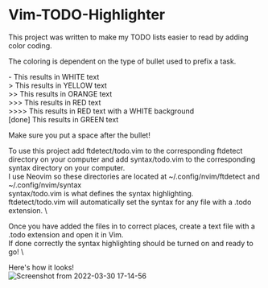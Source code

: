 # Vim-TODO-Highlighter

This project was written to make my TODO lists easier to read by adding color coding.

The coloring is dependent on the type of bullet used to prefix a task.

\- This results in WHITE text \
\> This results in YELLOW text \
\>> This results in ORANGE text \
\>>> This results in RED text \
\>>>> This results in RED text with a WHITE background \
\[done] This results in GREEN text

Make sure you put a space after the bullet!

To use this project add ftdetect/todo.vim to the corresponding ftdetect directory on your computer and add syntax/todo.vim to the corresponding syntax directory on your computer. \
I use Neovim so these directories are located at ~/.config/nvim/ftdetect and ~/.config/nvim/syntax \
syntax/todo.vim is what defines the syntax highlighting. \
ftdetect/todo.vim will automatically set the syntax for any file with a .todo extension. \

Once you have added the files in to correct places, create a text file with a .todo extension and open it in Vim. \
If done correctly the syntax highlighting should be turned on and ready to go! \

Here's how it looks! \
![Screenshot from 2022-03-30 17-14-56](https://user-images.githubusercontent.com/66760957/160932348-08c4009b-50ae-47c1-aa26-23b307344e56.png)
